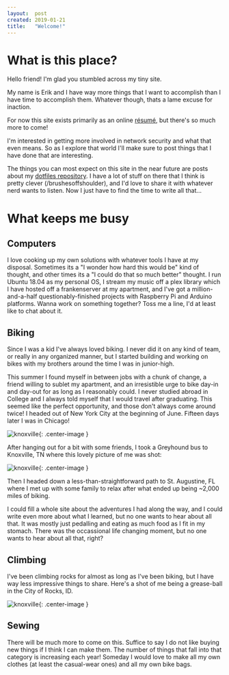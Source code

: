 ```yaml
---
layout:  post
created: 2019-01-21
title:   "Welcome!"
---
```


# What is this place?

Hello friend! I'm glad you stumbled across my tiny site.

My name is Erik and I have way more things that I want to accomplish than I have
time to accomplish them. Whatever though, thats a lame excuse for inaction.

For now this site exists primarily as an online
[résumé]({{site.url}}/{{site.resume_page}}), but there's so much more to come!

I'm interested in getting more involved in network security and what that even
means. So as I explore that world I'll make sure to post things that I have done
that are interesting.

The things you can most expect on this site in the near future are posts about
my [dotfiles repository](https://github.com/ethorne/dotfiles). I have a lot of
stuff on there that I think is pretty clever (/brushesoffshoulder), and I'd love
to share it with whatever nerd wants to listen. Now I just have to find the
time to write all that...


# What keeps me busy
## Computers

I love cooking up my own solutions with whatever tools I have at my disposal.
Sometimes its a "I wonder how hard this would be" kind of thought, and other
times its a "I could do that so much better" thought. I run Ubuntu 18.04 as my
personal OS, I stream my music off a plex library which I have hosted off a
frankenserver at my apartment, and I've got a million-and-a-half
questionably-finished projects with Raspberry Pi and Arduino platforms. Wanna
work on something together? Toss me a line, I'd at least like to chat about it.

## Biking
Since I was a kid I've always loved biking. I never did it on any kind of team,
or really in any organized manner, but I started building and working on bikes
with my brothers around the time I was in junior-high.

This summer I found myself in between jobs with a chunk of change, a friend
willing to sublet my apartment, and an irresistible urge to bike day-in and
day-out for as long as I reasonably could. I never studied abroad in College and
I always told myself that I would travel after graduating. This seemed like the
perfect opportunity, and those don't always come around twice! I headed out of
New York City at the beginning of June. Fifteen days later I was in Chicago!

![knoxville]({{site.url}}/_img/et_bike_chicago.jpg){: .center-image }

After hanging out for a bit with some friends, I took a Greyhound bus to
Knoxville, TN where this lovely picture of me was shot:

![knoxville]({{site.url}}/_img/et_bike_knoxville.jpg){: .center-image }

Then I headed down a less-than-straightforward path to St. Augustine, FL where I
met up with some family to relax after what ended up being ~2,000 miles of
biking.

I could fill a whole site about the adventures I had along the way, and I could
write even more about what I learned, but no one wants to hear about all that.
It was mostly just pedalling and eating as much food as I fit in my stomach.
There was the occassional life changing moment, but no one wants to hear about
all that, right?

## Climbing

I've been climbing rocks for almost as long as I've been biking, but I have way
less impressive things to share. Here's a shot of me being a grease-ball in the
City of Rocks, ID.

![knoxville]({{site.url}}/_img/et_city_of_rocks.jpg){: .center-image }

## Sewing

There will be much more to come on this. Suffice to say I do not like buying new
things if I think I can make them. The number of things that fall into that
category is increasing each year! Someday I would love to make all my own
clothes (at least the casual-wear ones) and all my own bike bags.
